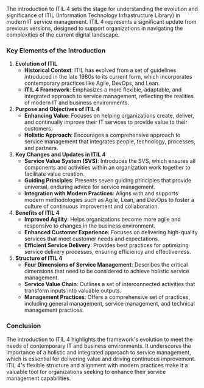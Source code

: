 The introduction to ITIL 4 sets the stage for understanding the evolution and significance of ITIL (Information Technology Infrastructure Library) in modern IT service management. ITIL 4 represents a significant update from previous versions, designed to support organizations in navigating the complexities of the current digital landscape.

### Key Elements of the Introduction

1. **Evolution of ITIL**
    - **Historical Context**: ITIL has evolved from a set of guidelines introduced in the late 1980s to its current form, which incorporates contemporary practices like Agile, DevOps, and Lean.
    - **ITIL 4 Framework**: Emphasizes a more flexible, adaptable, and integrated approach to service management, reflecting the realities of modern IT and business environments.
2. **Purpose and Objectives of ITIL 4**
    - **Enhancing Value**: Focuses on helping organizations create, deliver, and continually improve their IT services to provide value to their customers.
    - **Holistic Approach**: Encourages a comprehensive approach to service management that integrates people, technology, processes, and partners.
3. **Key Changes and Updates in ITIL 4**
    - **Service Value System (SVS)**: Introduces the SVS, which ensures all components and activities within an organization work together to facilitate value creation.
    - **Guiding Principles**: Presents seven guiding principles that provide universal, enduring advice for service management.
    - **Integration with Modern Practices**: Aligns with and supports modern methodologies such as Agile, Lean, and DevOps to foster a culture of continuous improvement and collaboration.
4. **Benefits of ITIL 4**
    - **Improved Agility**: Helps organizations become more agile and responsive to changes in the business environment.
    - **Enhanced Customer Experience**: Focuses on delivering high-quality services that meet customer needs and expectations.
    - **Efficient Service Delivery**: Provides best practices for optimizing service delivery processes, ensuring efficiency and effectiveness.
5. **Structure of ITIL 4**
    - **Four Dimensions of Service Management**: Describes the critical dimensions that need to be considered to achieve holistic service management.
    - **Service Value Chain**: Outlines a set of interconnected activities that transform inputs into valuable outputs.
    - **Management Practices**: Offers a comprehensive set of practices, including general management, service management, and technical management practices.

### Conclusion

The introduction to ITIL 4 highlights the framework's evolution to meet the needs of contemporary IT and business environments. It underscores the importance of a holistic and integrated approach to service management, which is essential for delivering value and driving continuous improvement. ITIL 4's flexible structure and alignment with modern practices make it a valuable tool for organizations seeking to enhance their service management capabilities.